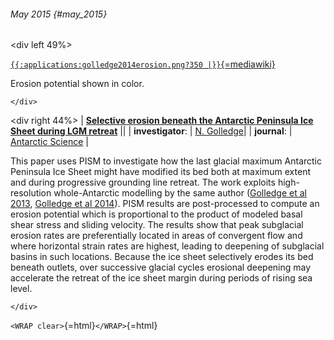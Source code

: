 ###### May 2015 {#may_2015}

\<div left 49%\>

[`{{:applications:golledge2014erosion.png?350 |}}`{=mediawiki}](http://dx.doi.org/10.1017/S0954102014000340)

Erosion potential shown in color.

```{=html}
</div>
```
\<div right 44%\> \| **[Selective erosion beneath the Antarctic
Peninsula Ice Sheet during LGM
retreat](http://dx.doi.org/10.1017/S0954102014000340)**
\|\| \| **investigator**: \| [N.
Golledge](http://www.victoria.ac.nz/antarctic/about/staff/nick-golledge)\|
\| **journal**: \| [Antarctic
Science](http://journals.cambridge.org/action/displayJournal?jid=ANS)
\|

This paper uses PISM to investigate how the last glacial maximum
Antarctic Peninsula Ice Sheet might have modified its bed both at
maximum extent and during progressive grounding line retreat. The work
exploits high-resolution whole-Antarctic modelling by the same author
([Golledge et al 2013](:publications#section2013), [Golledge
et al 2014](:publications#section2014)). PISM results are
post-processed to compute an erosion potential which is proportional to
the product of modeled basal shear stress and sliding velocity. The
results show that peak subglacial erosion rates are preferentially
located in areas of convergent flow and where horizontal strain rates
are highest, leading to deepening of subglacial basins in such
locations. Because the ice sheet selectively erodes its bed beneath
outlets, over successive glacial cycles erosional deepening may
accelerate the retreat of the ice sheet margin during periods of rising
sea level.

```{=html}
</div>
```
`<WRAP clear>`{=html}`</WRAP>`{=html}
